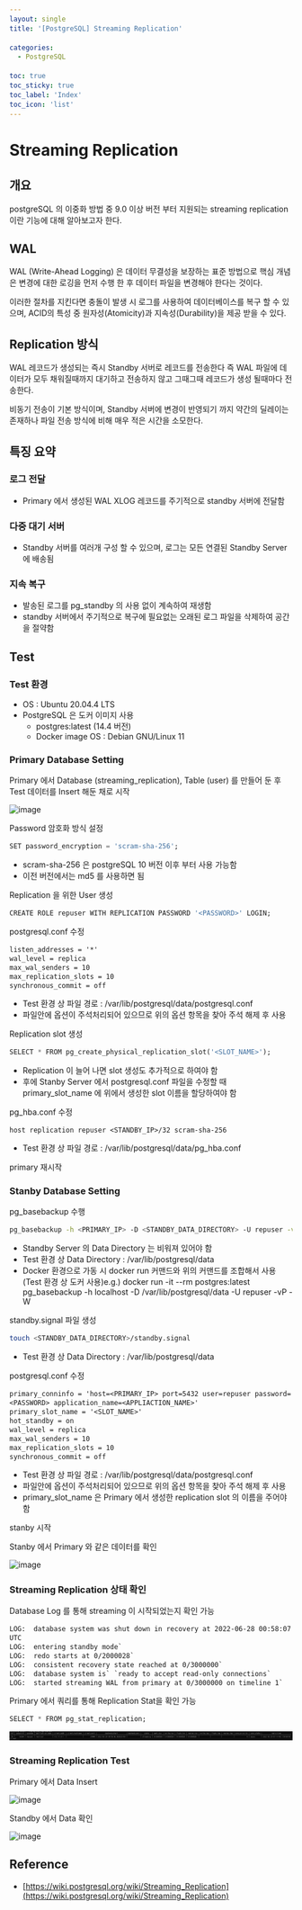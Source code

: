 ```yaml
---
layout: single
title: '[PostgreSQL] Streaming Replication'

categories:
  - PostgreSQL

toc: true
toc_sticky: true
toc_label: 'Index'
toc_icon: 'list'
---
```


# Streaming Replication

## 개요

postgreSQL 의 이중화 방법 중 9.0 이상 버전 부터 지원되는 streaming replication 이란 기능에 대해 알아보고자 한다.

## WAL

WAL (Write-Ahead Logging) 은 데이터 무결성을 보장하는 표준 방법으로 핵심 개념은 변경에 대한 로깅을 먼저 수행 한 후 데이터 파일을 변경해야 한다는 것이다.

이러한 절차를 지킨다면 충돌이 발생 시 로그를 사용하여 데이터베이스를 복구 할 수 있으며, ACID의 특성 중 원자성(Atomicity)과 지속성(Durability)을 제공 받을 수 있다.

## Replication 방식

WAL 레코드가 생성되는 즉시 Standby 서버로 레코드를 전송한다 즉 WAL 파일에 데이터가 모두 채워질때까지 대기하고 전송하지 않고 그때그때 레코드가 생성 될때마다 전송한다.

비동기 전송이 기본 방식이며, Standby 서버에 변경이 반영되기 까지 약간의 딜레이는 존재하나 파일 전송 방식에 비해 매우 적은 시간을 소모한다.

## 특징 요약

### **로그 전달**

- Primary 에서 생성된 WAL XLOG 레코드를 주기적으로 standby 서버에 전달함

### **다중 대기 서버**

- Standby 서버를 여러개 구성 할 수 있으며, 로그는 모든 연결된 Standby Server 에 배송됨

### **지속 복구**

- 발송된 로그를 pg_standby 의 사용 없이 계속하여 재생함
- standby 서버에서 주기적으로 복구에 필요없는 오래된 로그 파일을 삭제하여 공간을 절약함

## Test

### **Test 환경**

- OS : Ubuntu 20.04.4 LTS
- PostgreSQL 은 도커 이미지 사용
    - postgres:latest (14.4 버전)
    - Docker image OS : Debian GNU/Linux 11

### **Primary Database Setting**

Primary 에서 Database (streaming_replication), Table (user) 를 만들어 둔 후 Test 데이터를 Insert 해둔 채로 시작

![image](../assets/images/streaming_replication/primary_table1.PNG)

Password 암호화 방식 설정

```sql
SET password_encryption = 'scram-sha-256';
```

- scram-sha-256 은 postgreSQL 10 버전 이후 부터 사용 가능함
- 이전 버전에서는 md5 를 사용하면 됨

Replication 을 위한 User 생성

```sql
CREATE ROLE repuser WITH REPLICATION PASSWORD '<PASSWORD>' LOGIN;
```

postgresql.conf 수정

```
listen_addresses = '*'
wal_level = replica
max_wal_senders = 10
max_replication_slots = 10
synchronous_commit = off
```

- Test 환경 상 파일 경로 : /var/lib/postgresql/data/postgresql.conf
- 파일안에 옵션이 주석처리되어 있으므로 위의 옵션 항목을 찾아 주석 해제 후 사용

Replication slot 생성

```sql
SELECT * FROM pg_create_physical_replication_slot('<SLOT_NAME>');
```

- Replication 이 늘어 나면 slot 생성도 추가적으로 하여야 함
- 후에 Stanby Server 에서 postgresql.conf 파일을 수정할 때 primary_slot_name 에 위에서 생성한 slot 이름을 할당하여야 함

pg_hba.conf 수정

```
host replication repuser <STANDBY_IP>/32 scram-sha-256
```

- Test 환경 상 파일 경로 : /var/lib/postgresql/data/pg_hba.conf

primary 재시작

### **Stanby Database Setting**

pg_basebackup 수행

```bash
pg_basebackup -h <PRIMARY_IP> -D <STANDBY_DATA_DIRECTORY> -U repuser -vP -W
```

- Standby Server 의 Data Directory 는 비워져 있어야 함
- Test 환경 상 Data Directory : /var/lib/postgresql/data
- Docker 환경으로 가동 시 docker run 커맨드와 위의 커맨드를 조합해서 사용 (Test 환경 상 도커 사용)e.g.) docker run -it --rm postgres:latest pg_basebackup -h localhost -D /var/lib/postgresql/data -U repuser -vP -W

standby.signal 파일 생성

```bash
touch <STANDBY_DATA_DIRECTORY>/standby.signal
```

- Test 환경 상 Data Directory : /var/lib/postgresql/data

postgresql.conf 수정

```
primary_conninfo = 'host=<PRIMARY_IP> port=5432 user=repuser password=<PASSWORD> application_name=<APPLIACTION_NAME>'
primary_slot_name = '<SLOT_NAME>'
hot_standby = on
wal_level = replica
max_wal_senders = 10
max_replication_slots = 10
synchronous_commit = off
```

- Test 환경 상 파일 경로 : /var/lib/postgresql/data/postgresql.conf
- 파일안에 옵션이 주석처리되어 있으므로 위의 옵션 항목을 찾아 주석 해제 후 사용
- primary_slot_name 은 Primary 에서 생성한 replication slot 의 이름을 주어야 함

stanby 시작

Stanby 에서 Primary 와 같은 데이터를 확인

![image](../assets/images/streaming_replication/standby_table1.PNG)

### **Streaming Replication 상태 확인**

Database Log 를 통해 streaming 이 시작되었는지 확인 가능

```
LOG:  database system was shut down in recovery at 2022-06-28 00:58:07 UTC
LOG:  entering standby mode`
LOG:  redo starts at 0/2000028`
LOG:  consistent recovery state reached at 0/3000000`
LOG:  database system is` `ready to accept read-only connections`
LOG:  started streaming WAL from primary at 0/3000000 on timeline 1`
```

Primary 에서 쿼리를 통해 Replication Stat을 확인 가능

```sql
SELECT * FROM pg_stat_replication;
```

![image](../assets/images/streaming_replication/pg_stat_replication.PNG)

### **Streaming Replication Test**

Primary 에서 Data Insert

![image](../assets/images/streaming_replication/primary_table2.PNG)

Standby 에서 Data 확인

![image](../assets/images/streaming_replication/standby_table2.PNG)

## Reference

- [https://wiki.postgresql.org/wiki/Streaming_Replication](https://wiki.postgresql.org/wiki/Streaming_Replication)
